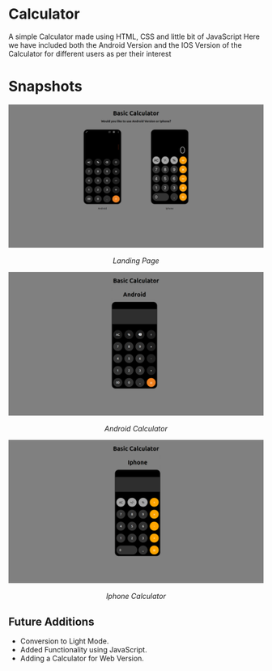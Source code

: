 # Calculator
A simple Calculator made using HTML, CSS and little bit of JavaScript
Here we have included both the Android Version and the IOS Version of the Calculator for different users as per their interest

# Snapshots
![Home](/Images/home.png)
<p align = center> <i> Landing Page </i> </p>

![Android](/Images/android_calc.png)
<p align = center> <i> Android Calculator </i> </p>

![Iphone](/Images/iphone_calc.png)
<p align = center> <i> Iphone Calculator </i> </p>

## Future Additions
- Conversion to Light Mode.
- Added Functionality using JavaScript.
- Adding a Calculator for Web Version.
